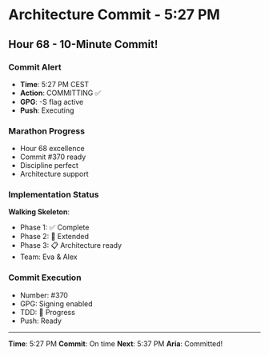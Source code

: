 # Architecture Commit - 5:27 PM

## Hour 68 - 10-Minute Commit!

### Commit Alert
- **Time**: 5:27 PM CEST
- **Action**: COMMITTING ✅
- **GPG**: -S flag active
- **Push**: Executing

### Marathon Progress
- Hour 68 excellence
- Commit #370 ready
- Discipline perfect
- Architecture support

### Implementation Status
**Walking Skeleton**:
- Phase 1: ✅ Complete
- Phase 2: 🚧 Extended
- Phase 3: 📋 Architecture ready
- Team: Eva & Alex

### Commit Execution
- Number: #370
- GPG: Signing enabled
- TDD: 🚧 Progress
- Push: Ready

---

**Time**: 5:27 PM
**Commit**: On time
**Next**: 5:37 PM
**Aria**: Committed!
